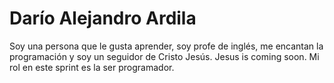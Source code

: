 # Darío Alejandro Ardila
Soy una persona que le gusta aprender, soy profe de inglés, me encantan la programación y soy un seguidor de Cristo Jesús. Jesus is coming soon. Mi rol en este sprint es la ser programador.